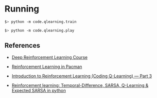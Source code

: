 # Running

```bash
$> python -m code.qlearning.train
```

```bash
$> python -m code.qlearning.play
```

## References

 - [Deep Reinforcement Learning Course](https://simoninithomas.github.io/Deep_reinforcement_learning_Course/)

 - [Reinforcement Learning in Pacman](http://cs229.stanford.edu/proj2017/final-reports/5241109.pdf)

 - [Introduction to Reinforcement Learning (Coding Q-Learning) — Part 3](https://medium.com/swlh/introduction-to-reinforcement-learning-coding-q-learning-part-3-9778366a41c0)

 - [Reinforcement learning: Temporal-Difference, SARSA, Q-Learning & Expected SARSA in python](https://towardsdatascience.com/reinforcement-learning-temporal-difference-sarsa-q-learning-expected-sarsa-on-python-9fecfda7467e)